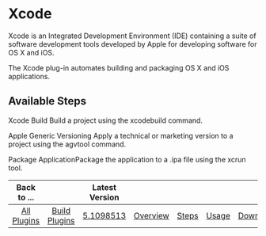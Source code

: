 
Xcode
=====


Xcode is an Integrated Development Environment (IDE) containing a suite of software development tools developed by Apple
 for developing software for OS X and iOS.



The Xcode plug-in automates building and packaging OS X and iOS 
applications.



Available Steps
---------------


Xcode Build Build a project using the xcodebuild command.


Apple 
Generic Versioning Apply a technical or marketing version to a project using the agvtool command.


Package 
ApplicationPackage the application to a .ipa file using the xcrun tool.





|Back to ...||Latest Version|||||
| :---: | :---: | :---: | :---: | :---: | :---: | :---: |
|[All Plugins](../../index.md)|[Build Plugins](../README.md)|[5.1098513](https://raw.githubusercontent.com/UrbanCode/IBM-UCB-PLUGINS/main/files/Xcode/Xcode-hcl-5.1098513.zip)|[Overview](overview.md)|[Steps](steps.md)|[Usage](usage.md)|[Downloads](downloads.md)|
